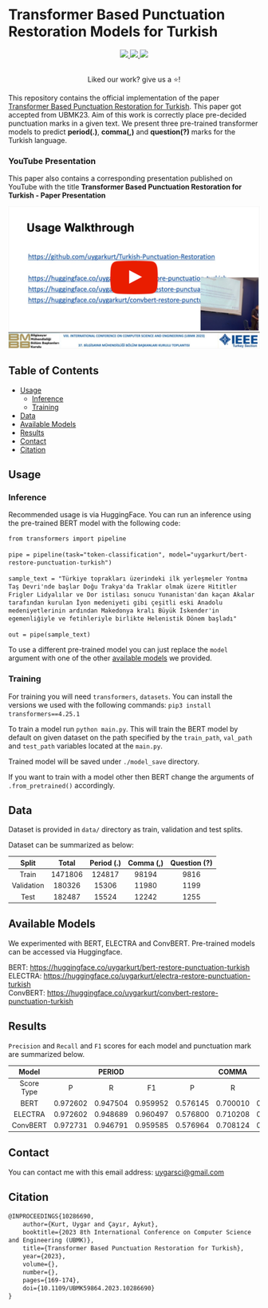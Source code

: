 # Transformer Based Punctuation Restoration Models for Turkish

<div align="center"> 
    <a href="https://en.wikipedia.org/wiki/Open_source">
        <img src="https://img.shields.io/badge/OPEN%20SOURCE%20%E2%9D%A4%EF%B8%8F-green?style=for-the-badge">
    </a>
    <a href="https://ieeexplore.ieee.org/document/10286690">
        <img src="https://img.shields.io/badge/IEEE-00629b?style=for-the-badge">
    </a>
    <a href="https://en.wikipedia.org/wiki/MIT_License">
        <img src="https://img.shields.io/badge/MIT-gray?style=for-the-badge">
    </a>
</div>

<br>
<div align="center">
    <p>Liked our work? give us a ⭐!</p>
</div>

This repository contains the official implementation of the paper [Transformer Based Punctuation Restoration for Turkish](https://ieeexplore.ieee.org/document/10286690). This paper got accepted from UBMK23. Aim of this work is correctly place pre-decided punctuation marks in a given text.  We present three pre-trained transformer models to predict **period(.)**, **comma(,)** and **question(?)** marks for the Turkish language.

### YouTube Presentation
This paper also contains a corresponding presentation published on YouTube with the title **Transformer Based Punctuation Restoration for Turkish - Paper Presentation**

[![Thumbnail](./assets/thumbnail.png)](https://www.youtube.com/watch?v=PGAEamxP2Cw)

## Table of Contents
* [Usage](#usage)
    * [Inference](#inference)
    * [Training](#train)
* [Data](#data)
* [Available Models](#models)
* [Results](#results)
* [Contact](#contact)
* [Citation](#citation)

## Usage <a class="anchor" id="usage"></a>

### Inference <a class="anchor" id="inference"></a>
Recommended usage is via HuggingFace. You can run an inference using the pre-trained BERT model with the following code:
``` 
from transformers import pipeline

pipe = pipeline(task="token-classification", model="uygarkurt/bert-restore-punctuation-turkish")

sample_text = "Türkiye toprakları üzerindeki ilk yerleşmeler Yontma Taş Devri'nde başlar Doğu Trakya'da Traklar olmak üzere Hititler Frigler Lidyalılar ve Dor istilası sonucu Yunanistan'dan kaçan Akalar tarafından kurulan İyon medeniyeti gibi çeşitli eski Anadolu medeniyetlerinin ardından Makedonya kralı Büyük İskender'in egemenliğiyle ve fetihleriyle birlikte Helenistik Dönem başladı"

out = pipe(sample_text)
```
To use a different pre-trained model you can just replace the `model` argument with one of the other [available models](#models) we provided.

### Training <a class="anchor" id="train"></a>
For training you will need `transformers`, `datasets`. You can install the versions we used with the following commands: `pip3 install transformers==4.25.1`

To train a model run `python main.py`. This will train the BERT model by default on given dataset on the path specified by the `train_path`, `val_path` and `test_path` variables located at the `main.py`.

Trained model will be saved under `./model_save` directory.

If you want to train with a model other then BERT change the arguments of `.from_pretrained()` accordingly.

## Data <a class="anchor" id="data"></a>
Dataset is provided in `data/` directory as train, validation and test splits.

Dataset can be summarized as below:

|    Split    |  Total  | Period (.) | Comma (,) | Question (?) |
|:-----------:|:-------:|:----------:|:---------:|:------------:|
|    Train    | 1471806 |   124817   |   98194   |     9816     |
| Validation  |  180326 |    15306   |   11980   |     1199     |
|   Test      |  182487 |    15524   |   12242   |     1255     |

## Available Models <a class="anchor" id="models"></a>
We experimented with BERT, ELECTRA and ConvBERT. Pre-trained models can be accessed via Huggingface.

BERT: https://huggingface.co/uygarkurt/bert-restore-punctuation-turkish \
ELECTRA: https://huggingface.co/uygarkurt/electra-restore-punctuation-turkish \
ConvBERT: https://huggingface.co/uygarkurt/convbert-restore-punctuation-turkish

## Results <a class="anchor" id="results"></a>
`Precision` and `Recall` and `F1` scores for each model and punctuation mark are summarized below.

|   Model  |          |  PERIOD  |          |          |  COMMA   |          |          | QUESTION |          |          | OVERALL  |          |
|:--------:|:--------:|:--------:|:--------:|:--------:|:--------:|:--------:|:--------:|:--------:|:--------:|:--------:|:--------:|:--------:|
|Score Type|     P    |     R    |    F1    |     P    |     R    |    F1    |     P    |     R    |    F1    |     P    |     R    |    F1    |
|   BERT   | 0.972602 | 0.947504 | 0.959952 | 0.576145 | 0.700010 | 0.632066 | 0.927642 | 0.911342 | 0.919420 | 0.825506 | 0.852952 | 0.837146 |
|  ELECTRA | 0.972602 | 0.948689 | 0.960497 | 0.576800 | 0.710208 | 0.636590 | 0.920325 | 0.921074 | 0.920699 | 0.823242 | 0.859990 | 0.839262 |
| ConvBERT | 0.972731 | 0.946791 | 0.959585 | 0.576964 | 0.708124 | 0.635851 | 0.922764 | 0.913849 | 0.918285 | 0.824153 | 0.856254 | 0.837907 |

## Contact <a class="anchor" id="contact"></a>
You can contact me with this email address: uygarsci@gmail.com

## Citation <a class="anchor" id="citation"></a>
```
@INPROCEEDINGS{10286690,
    author={Kurt, Uygar and Çayır, Aykut},
    booktitle={2023 8th International Conference on Computer Science and Engineering (UBMK)}, 
    title={Transformer Based Punctuation Restoration for Turkish}, 
    year={2023},
    volume={},
    number={},
    pages={169-174},
    doi={10.1109/UBMK59864.2023.10286690}
}
```
